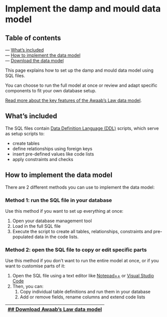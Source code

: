 # Implement the damp and mould data model

## Table of contents

— [What’s included](#whats-included)  
— [How to implement the data model](#how-to-implement-the-data-model)  
— [Download the data model](#download-the-data-model)

This page explains how to set up the damp and mould data model using SQL files.

You can choose to run the full model at once or review and adapt specific components to fit your own database setup.

[Read more about the key features of the Awaab’s Law data model]().

## What’s included

The SQL files contain [Data Definition Language (DDL)]() scripts, which serve as setup scripts to:

* create tables  
* define relationships using foreign keys  
* insert pre-defined values like code lists  
* apply constraints and checks

## How to implement the data model

There are 2 different methods you can use to implement the data model:

### Method 1: run the SQL file in your database

Use this method if you want to set up everything at once:

1. Open your database management tool   
2. Load in the full SQL file  
3. Execute the script to create all tables, relationships, constraints and pre-populated data in the code lists.

### Method 2: open the SQL file to copy or edit specific parts 

Use this method if you don’t want to run the entire model at once, or if you want to customise parts of it:

1. Open the SQL file using a text editor like [Notepad++](https://notepad-plus-plus.org/) or [Visual Studio Code](https://code.visualstudio.com/)  
2. Then, you can:  
   1. Copy individual table definitions and run them in your database  
   2. Add or remove fields, rename columns and extend code lists

| [## Download Awaab’s Law data model]() |
| :---- |

